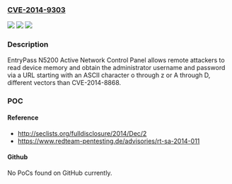 ### [CVE-2014-9303](https://cve.mitre.org/cgi-bin/cvename.cgi?name=CVE-2014-9303)
![](https://img.shields.io/static/v1?label=Product&message=n%2Fa&color=blue)
![](https://img.shields.io/static/v1?label=Version&message=n%2Fa&color=blue)
![](https://img.shields.io/static/v1?label=Vulnerability&message=n%2Fa&color=brighgreen)

### Description

EntryPass N5200 Active Network Control Panel allows remote attackers to read device memory and obtain the administrator username and password via a URL starting with an ASCII character o through z or A through D, different vectors than CVE-2014-8868.

### POC

#### Reference
- http://seclists.org/fulldisclosure/2014/Dec/2
- https://www.redteam-pentesting.de/advisories/rt-sa-2014-011

#### Github
No PoCs found on GitHub currently.

